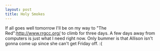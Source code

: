 ```yaml
--- 
layout: post
title: Holy Smokes
---
```

If all goes well tomorrow I'll be on my way to "The Red":http://www.rrgcc.org/ to climb for three days.  A few days away from computers is just what I need right now.  Only bummer is that Allison isn't gonna come up since she can't get Friday off. :(
